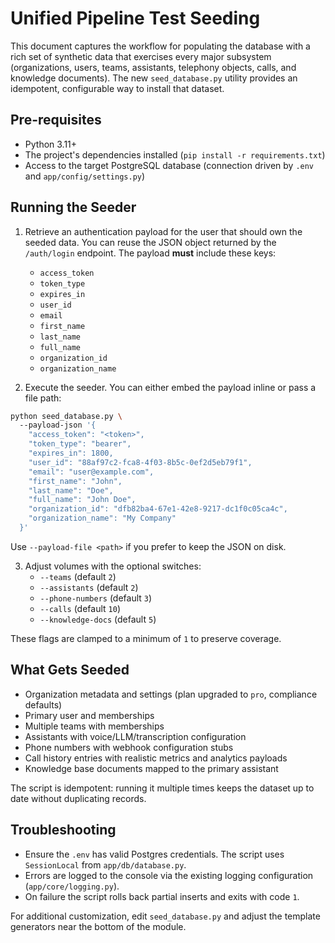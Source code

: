 # Unified Pipeline Test Seeding

This document captures the workflow for populating the database with a rich set of synthetic data that exercises every major subsystem (organizations, users, teams, assistants, telephony objects, calls, and knowledge documents). The new `seed_database.py` utility provides an idempotent, configurable way to install that dataset.

## Pre-requisites
- Python 3.11+
- The project's dependencies installed (`pip install -r requirements.txt`)
- Access to the target PostgreSQL database (connection driven by `.env` and `app/config/settings.py`)

## Running the Seeder
1. Retrieve an authentication payload for the user that should own the seeded data. You can reuse the JSON object returned by the `/auth/login` endpoint. The payload **must** include these keys:
   - `access_token`
   - `token_type`
   - `expires_in`
   - `user_id`
   - `email`
   - `first_name`
   - `last_name`
   - `full_name`
   - `organization_id`
   - `organization_name`

2. Execute the seeder. You can either embed the payload inline or pass a file path:

```bash
python seed_database.py \ 
  --payload-json '{
    "access_token": "<token>",
    "token_type": "bearer",
    "expires_in": 1800,
    "user_id": "88af97c2-fca8-4f03-8b5c-0ef2d5eb79f1",
    "email": "user@example.com",
    "first_name": "John",
    "last_name": "Doe",
    "full_name": "John Doe",
    "organization_id": "dfb82ba4-67e1-42e8-9217-dc1f0c05ca4c",
    "organization_name": "My Company"
  }'
```

Use `--payload-file <path>` if you prefer to keep the JSON on disk.

3. Adjust volumes with the optional switches:
   - `--teams` (default `2`)
   - `--assistants` (default `2`)
   - `--phone-numbers` (default `3`)
   - `--calls` (default `10`)
   - `--knowledge-docs` (default `5`)

These flags are clamped to a minimum of `1` to preserve coverage.

## What Gets Seeded
- Organization metadata and settings (plan upgraded to `pro`, compliance defaults)
- Primary user and memberships
- Multiple teams with memberships
- Assistants with voice/LLM/transcription configuration
- Phone numbers with webhook configuration stubs
- Call history entries with realistic metrics and analytics payloads
- Knowledge base documents mapped to the primary assistant

The script is idempotent: running it multiple times keeps the dataset up to date without duplicating records.

## Troubleshooting
- Ensure the `.env` has valid Postgres credentials. The script uses `SessionLocal` from `app/db/database.py`.
- Errors are logged to the console via the existing logging configuration (`app/core/logging.py`).
- On failure the script rolls back partial inserts and exits with code `1`.

For additional customization, edit `seed_database.py` and adjust the template generators near the bottom of the module.


